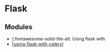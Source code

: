 Flask
===

Modules
---

- [:fontawesome-solid-file-alt: Using flask with
- [[using-flask-with-celery]]

[//begin]: # "Autogenerated link references for markdown compatibility"
[using-flask-with-celery]: using-flask-with-celery.md "Using flask with celery"
[//end]: # "Autogenerated link references"